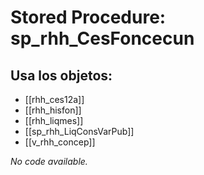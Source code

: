 # Stored Procedure: sp_rhh_CesFoncecun

## Usa los objetos:
- [[rhh_ces12a]]
- [[rhh_hisfon]]
- [[rhh_liqmes]]
- [[sp_rhh_LiqConsVarPub]]
- [[v_rhh_concep]]

*No code available.*
